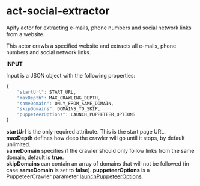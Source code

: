 # act-social-extractor
Apify actor for extracting e-mails, phone numbers and social network links from a website.

This actor crawls a specified website and extracts all e-mails, phone numbers and social network links.

**INPUT**

Input is a JSON object with the following properties:

```javascript
{ 
    "startUrl": START_URL,
    "maxDepth": MAX_CRAWLING_DEPTH,
    "sameDomain": ONLY_FROM_SAME_DOMAIN,
    "skipDomains": DOMAINS_TO_SKIP,
    "puppeteerOptions": LAUNCH_PUPPETEER_OPTIONS
}
```

__startUrl__ is the only required attribute. This is the start page URL.  
__maxDepth__ defines how deep the crawler will go until it stops, by default unlimited.  
__sameDomain__ specifies if the crawler should only follow links from the same domain, default is __true__.  
__skipDomains__ can contain an array of domains that will not be followed (in case __sameDomain__ is set to __false__).
__puppeteerOptions__ is a PuppeteerCrawler parameter [launchPuppeteerOptions](https://www.apify.com/docs/sdk/apify-runtime-js/latest#LaunchPuppeteerOptions).
